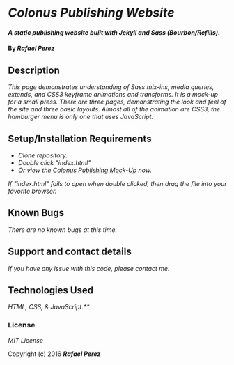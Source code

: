# _Colonus Publishing Website_

#### _A static publishing website built with Jekyll and Sass (Bourbon/Refills)._

#### By _**Rafael Perez**_

## Description

_This page demonstrates understanding of Sass mix-ins, media queries, extends, and CSS3 keyframe animations and transforms. It is a mock-up for a small press.  There are three pages, demonstrating the look and feel of the site and three basic layouts. Almost all of the animation are CSS3, the hamburger menu is only one that uses JavaScript._

## Setup/Installation Requirements

* _Clone repository._
* _Double click "index.html"_
* _Or view the [Colonus Publishing Mock-Up](https://doohinkus.github.io/colonus-redux/) now._


_If "index.html" fails to open when double clicked, then drag the file into your favorite browser._

## Known Bugs

_There are no known bugs at this time._

## Support and contact details

_If you have any issue with this code, please contact me._

## Technologies Used

_HTML, CSS, & JavaScript.**_

### License

*MIT License*

Copyright (c) 2016 **_Rafael Perez_**
